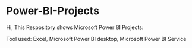 # Power-BI-Projects

Hi, This Respository shows Microsoft Power BI Projects:

Tool used: Excel, Microsoft Power BI desktop, Microsoft Power BI Service
